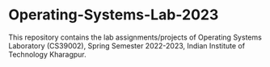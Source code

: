 # Operating-Systems-Lab-2023

This repository contains the lab assignments/projects of Operating Systems Laboratory (CS39002), Spring Semester 2022-2023, Indian Institute of Technology Kharagpur.
